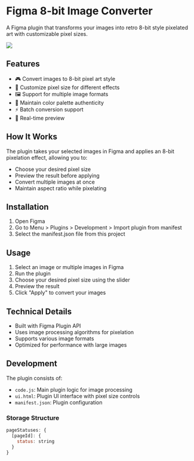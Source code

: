 # Figma 8-bit Image Converter

A Figma plugin that transforms your images into retro 8-bit style pixelated art with customizable pixel sizes.

<img src="pluginCover.png"/>

## Features

- 🎮 Convert images to 8-bit pixel art style
- 🔧 Customize pixel size for different effects
- 🖼️ Support for multiple image formats
- 🎨 Maintain color palette authenticity
- ⚡ Batch conversion support
- 🔄 Real-time preview

## How It Works

The plugin takes your selected images in Figma and applies an 8-bit pixelation effect, allowing you to:
- Choose your desired pixel size
- Preview the result before applying
- Convert multiple images at once
- Maintain aspect ratio while pixelating

## Installation

1. Open Figma
2. Go to Menu > Plugins > Development > Import plugin from manifest
3. Select the manifest.json file from this project

## Usage

1. Select an image or multiple images in Figma
2. Run the plugin
3. Choose your desired pixel size using the slider
4. Preview the result
5. Click "Apply" to convert your images

## Technical Details

- Built with Figma Plugin API
- Uses image processing algorithms for pixelation
- Supports various image formats
- Optimized for performance with large images

## Development

The plugin consists of:
- `code.js`: Main plugin logic for image processing
- `ui.html`: Plugin UI interface with pixel size controls
- `manifest.json`: Plugin configuration

### Storage Structure

```javascript
pageStatuses: {
  [pageId]: {
    status: string
  }
}